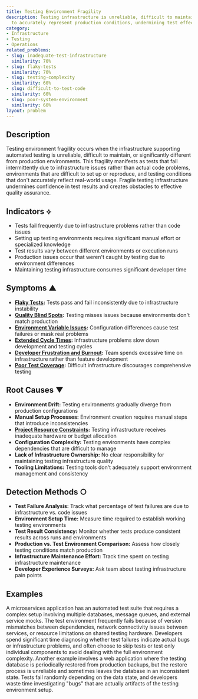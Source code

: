 ```yaml
---
title: Testing Environment Fragility
description: Testing infrastructure is unreliable, difficult to maintain, and fails
  to accurately represent production conditions, undermining test effectiveness.
category:
- Infrastructure
- Testing
- Operations
related_problems:
- slug: inadequate-test-infrastructure
  similarity: 70%
- slug: flaky-tests
  similarity: 70%
- slug: testing-complexity
  similarity: 60%
- slug: difficult-to-test-code
  similarity: 60%
- slug: poor-system-environment
  similarity: 60%
layout: problem
---
```


## Description

Testing environment fragility occurs when the infrastructure supporting automated testing is unreliable, difficult to maintain, or significantly different from production environments. This fragility manifests as tests that fail intermittently due to infrastructure issues rather than actual code problems, environments that are difficult to set up or reproduce, and testing conditions that don't accurately reflect real-world usage. Fragile testing infrastructure undermines confidence in test results and creates obstacles to effective quality assurance.

## Indicators ⟡

- Tests fail frequently due to infrastructure problems rather than code issues
- Setting up testing environments requires significant manual effort or specialized knowledge
- Test results vary between different environments or execution runs
- Production issues occur that weren't caught by testing due to environment differences
- Maintaining testing infrastructure consumes significant developer time

## Symptoms ▲

- **[Flaky Tests](flaky-tests.md):** Tests pass and fail inconsistently due to infrastructure instability
- **[Quality Blind Spots](quality-blind-spots.md):** Testing misses issues because environments don't match production
- **[Environment Variable Issues](environment-variable-issues.md):** Configuration differences cause test failures or mask real problems
- **[Extended Cycle Times](extended-cycle-times.md):** Infrastructure problems slow down development and testing cycles
- **[Developer Frustration and Burnout](developer-frustration-and-burnout.md):** Team spends excessive time on infrastructure rather than feature development
- **[Poor Test Coverage](poor-test-coverage.md):** Difficult infrastructure discourages comprehensive testing

## Root Causes ▼

- **Environment Drift:** Testing environments gradually diverge from production configurations
- **Manual Setup Processes:** Environment creation requires manual steps that introduce inconsistencies
- **[Project Resource Constraints](project-resource-constraints.md):** Testing infrastructure receives inadequate hardware or budget allocation
- **Configuration Complexity:** Testing environments have complex dependencies that are difficult to manage
- **Lack of Infrastructure Ownership:** No clear responsibility for maintaining testing infrastructure quality
- **Tooling Limitations:** Testing tools don't adequately support environment management and consistency

## Detection Methods ○

- **Test Failure Analysis:** Track what percentage of test failures are due to infrastructure vs. code issues
- **Environment Setup Time:** Measure time required to establish working testing environments
- **Test Result Consistency:** Monitor whether tests produce consistent results across runs and environments
- **Production vs. Test Environment Comparison:** Assess how closely testing conditions match production
- **Infrastructure Maintenance Effort:** Track time spent on testing infrastructure maintenance
- **Developer Experience Surveys:** Ask team about testing infrastructure pain points

## Examples

A microservices application has an automated test suite that requires a complex setup involving multiple databases, message queues, and external service mocks. The test environment frequently fails because of version mismatches between dependencies, network connectivity issues between services, or resource limitations on shared testing hardware. Developers spend significant time diagnosing whether test failures indicate actual bugs or infrastructure problems, and often choose to skip tests or test only individual components to avoid dealing with the full environment complexity. Another example involves a web application where the testing database is periodically restored from production backups, but the restore process is unreliable and sometimes leaves the database in an inconsistent state. Tests fail randomly depending on the data state, and developers waste time investigating "bugs" that are actually artifacts of the testing environment setup.